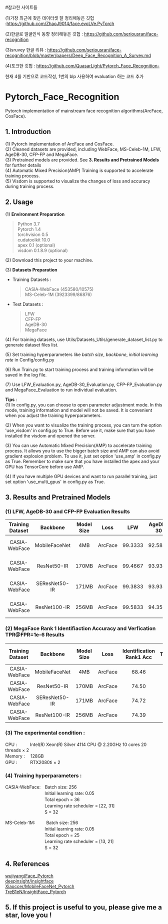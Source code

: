 #참고한 사이트들

(1)가장 최근에 찾은 데이터셋 잘 정리해놓은 깃헙 :https://github.com/ZhaoJ9014/face.evoLVe.PyTorch

(2)한글로 얼굴인식 동향 정리해놓은 깃헙 : https://github.com/seriousran/face-recognition

(3)sruvey 한글 리뷰 : https://github.com/seriousran/face-recognition/blob/master/papers/Deep_Face_Recognition_A_Survey.md

(4)포크한 깃헙 : https://github.com/QuasarLight/Pytorch_Face_Recognition-       

현재 4를 기반으로 코드작성, 1번의 blp 사용하여 evaluation 하는 코드 추가

# Pytorch_Face_Recognition  
Pytorch implementation of mainstream face recognition algorithms(ArcFace, CosFace).
## 1. Introduction  
(1) Pytorch implementation of ArcFace and CosFace.  
(2) Cleaned datasets are provided, including WebFace, MS-Celeb-1M, LFW, AgeDB-30, CFP-FP and MegaFace.  
(3) Pretrained models are provided. See **3. Results and Pretrained Models** for further details  
(4) Automatic Mixed Precision(AMP) Training is supported to accelerate training process.  
(5) Visdom is supported to visualize the changes of loss and accuracy during training process.
## 2. Usage 
(1) **Environment Preparation**   
 > Python 3.7  
 > Pytorch 1.4  
 > torchvision 0.5  
 > cudatoolkit 10.0  
 > apex 0.1 (optional)    
 > visdom 0.1.8.9 (optional)  
 
(2) Download this project to your machine.
  
(3) **Datasets Preparation**  
* Training Datasets :   
    > CASIA-WebFace (453580/10575)    
    MS-Celeb-1M (3923399/86876)   
* Test Datasets :  
    > LFW   
    CFP-FP    
    AgeDB-30     
    MegaFace 
    
(4) For training datasets, use Utils/Datasets_Utils/generate_dataset_list.py to generate dataset files list.
   
(5) Set training hyperparameters like *batch size*, *backbone*, *initial learning rate* in Config/config.py
  
(6) Run Train.py to start training process and training information will be saved in the log file.

(7) Use LFW_Evaluation.py, AgeDB-30_Evaluation.py, CFP-FP_Evaluation.py and MegaFace_Evaluation to run individual evaluation.
  
**Tips** :   
(1) In config.py, you can choose to open parameter adjustment mode. In this mode, training information and model will 
not be saved. It is convenient when you adjust the training hyperparameters.  

(2) When you want to visualize the training process, you can turn the option 'use_visdom' in config.py to True. Before use
it, make sure that you have installed the visdom and opened the server.  

(3) You can use Automatic Mixed Precision(AMP) to accelerate training process. It allows you to use the bigger batch size and
AMP can also avoid gradient explosion problem. To use it, just set option 'use_amp' in config.py as True. Remember to make sure
that you have installed the apex and your GPU has TensorCore before use AMP.  

(4) If you have multiple GPU devices and want to run parallel training, just set option 'use_multi_gpus' in config.py as True.

## 3. Results and Pretrained Models
### (1) LFW, AgeDB-30 and CFP-FP Evaluation Results
|Training Dataset|Backbone     |Model Size|Loss   |LFW    |AgeDB-30|CFP-FP |Pretrained Models                                                                   |
|:--------------:|:-----------:|:--------:|:-----:|:-----:|:------:|:-----:|:----------------------------------------------------------------------------------:|
|CASIA-WebFace   |MobileFaceNet|4MB       |ArcFace|99.3333|92.5833 |94.0143|[BaiduNetDisk](https://pan.baidu.com/s/1wU7F8w-jYgJpjbZGFaJJtA) Extraction code:e3qm|
|CASIA-WebFace   |ResNet50-IR  |170MB     |ArcFace|99.4667|93.9333 |95.5571|[BaiduNetDisk](https://pan.baidu.com/s/1H6vgckjqqAer9Rp2pHU_cQ) Extraction code:byqs|
|CASIA-WebFace   |SEResNet50-IR|171MB     |ArcFace|99.3833|93.9333 |95.5857|[BaiduNetDisk](https://pan.baidu.com/s/19YoVDVB_N6MPR6VGI6tyQg) Extraction code:c355|
|CASIA-WebFace   |ResNet100-IR |256MB     |ArcFace|99.5833|94.3500 |96.0429|[BaiduNetDisk](https://pan.baidu.com/s/14NoOJjKZar9JUp6fjruB_A) Extraction code:kqsi|

### (2) MegaFace Rank 1 Identifiaction Accuracy and Verfication TPR@FPR=1e-6 Results
|Training Dataset|Backbone     |Model Size|Loss   |Identification Rank1 Acc|Verfication TPR@FPR=1e-6|
|:--------------:|:-----------:|:--------:|:-----:|:----------------------:|:----------------------:|
|CASIA-WebFace   |MobileFaceNet|4MB       |ArcFace|   68.46                |   83.49                |
|CASIA-WebFace   |ResNet50-IR  |170MB     |ArcFace|   74.50                |   89.89                |
|CASIA-WebFace   |SEResNet50-IR|171MB     |ArcFace|   74.72                |   89.41                |
|CASIA-WebFace   |ResNet100-IR |256MB     |ArcFace|   74.39                |   90.86                |

### (3) The experimental condition :  
CPU :　　　Intel(R) Xeon(R) Silver 4114 CPU @ 2.20GHz 10 cores 20 threads × 2  
Memory : 　128GB  
GPU :　　　RTX2080ti × 2  
### (4) Training hyperparameters :  
CASIA-WebFace:　Batch size: 256  
　　　　　　　　　Initial learning rate: 0.05  
　　　　　　　　　Total epoch = 36  
　　　　　　　　　Learning rate scheduler = [22, 31]  
　　　　　　　　　S = 32  

MS-Celeb-1M: 　　 Batch size: 256  
　　　　　　　　　Initial learning rate: 0.05  
 　　　　　　　　　Total epoch = 25  
 　　　　　　　　　Learning rate scheduler = [13, 21]  
 　　　　　　　　　S = 32
## 4. References
[wujiyang/Face_Pytorch](https://github.com/wujiyang/Face_Pytorch)  
[deepinsight/insightface](https://github.com/deepinsight/insightface)   
[Xiaoccer/MobileFaceNet_Pytorch](https://github.com/Xiaoccer/MobileFaceNet_Pytorch)  
[TreB1eN/InsightFace_Pytorch](https://github.com/TreB1eN/InsightFace_Pytorch)  
## 5. If this project is useful to you, please give me a star, love you !

